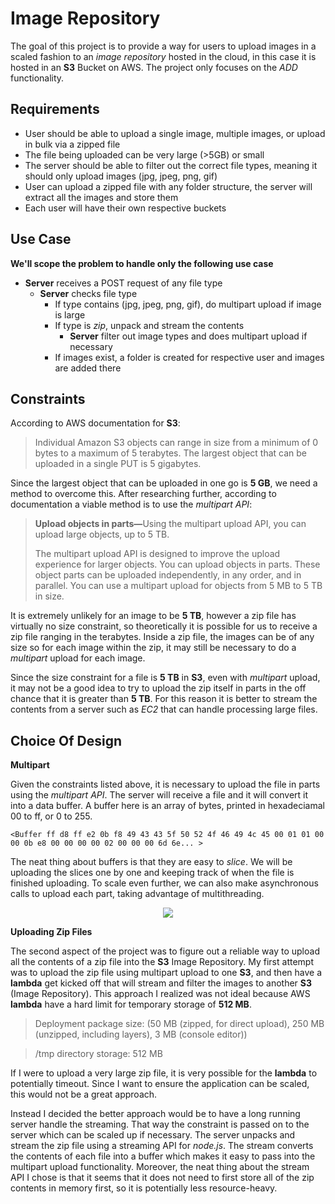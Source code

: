 # Image Repository
The goal of this project is to provide a way for users to upload images in a scaled fashion to an _image repository_ hosted in the cloud, in this case it is hosted in an **S3** Bucket on AWS. The project only focuses on the _ADD_ functionality.

## Requirements
- User should be able to upload a single image, multiple images, or upload in bulk via a zipped file
- The file being uploaded can be very large (>5GB) or small
- The server should be able to filter out the correct file types, meaning it should only upload images (jpg, jpeg, png, gif)
- User can upload a zipped file with any folder structure, the server will extract all the images and store them
- Each user will have their own respective buckets

## Use Case
**We'll scope the problem to handle only the following use case**
- **Server** receives a POST request of any file type
  - **Server** checks file type
    - If type contains (jpg, jpeg, png, gif), do multipart upload if image is large
    - If type is _zip_, unpack and stream the contents 
      - **Server** filter out image types and does multipart upload if necessary
    - If images exist, a folder is created for respective user and images are added there
    
## Constraints
According to AWS documentation for **S3**:
>Individual Amazon S3 objects can range in size from a minimum of 0 bytes to a maximum of 5 terabytes. The largest object that can be uploaded in a single PUT is 5 gigabytes.

Since the largest object that can be uploaded in one go is **5 GB**, we need a method to overcome this. After researching further, according to documentation a viable method is to use the _multipart API_:
> <b>Upload objects in parts—</b>Using the multipart upload API, you can upload
> large objects, up to 5 TB.
>
> The multipart upload API is designed to
> improve the upload experience for larger objects. You can upload
> objects in parts. These object parts can be uploaded independently, in
> any order, and in parallel. You can use a multipart upload for objects
> from 5 MB to 5 TB in size.

It is extremely unlikely for an image to be **5 TB**, however a zip file has virtually no size constraint, so theoretically it is possible for us to receive a zip file ranging in the terabytes. Inside a zip file, the images can be of any size so for each image within the zip, it may still be necessary to do a _multipart_ upload for each image.

Since the size constraint for a file is **5 TB** in **S3**, even with _multipart_ upload, it may not be a good idea to try to upload the zip itself in parts in the off chance that it is greater than **5 TB**. For this reason it is better to stream the contents from a server such as _EC2_ that can handle processing large files.

## Choice Of Design
**Multipart**

Given the constraints listed above, it is necessary to upload the file in parts using the _multipart API_. The server will receive a file and it will convert it into a data buffer. A buffer here is an array of bytes, printed in hexadeciamal 00 to ff, or 0 to 255. 

```<Buffer ff d8 ff e2 0b f8 49 43 43 5f 50 52 4f 46 49 4c 45 00 01 01 00 00 0b e8 00 00 00 00 02 00 00 00 6d 6e... >```

The neat thing about buffers is that they are easy to _slice_. We will be uploading the slices one by one and keeping track of when the file is finished uploading. To scale even further, we can also make asynchronous calls to upload each part, taking advantage of multithreading.

<p align="center">
  <img src="/images/s3_multipart_upload.png" />
</p>

**Uploading Zip Files**

The second aspect of the project was to figure out a reliable way to upload all the contents of a zip file into the **S3** Image Repository. My first attempt was to upload the zip file using multipart upload to one **S3**, and then have a **lambda** get kicked off that will stream and filter the images to another **S3** (Image Repository). This approach I realized was not ideal because AWS **lambda** have a hard limit for temporary storage of **512 MB**. 

>Deployment package size:
>(50 MB (zipped, for direct upload), 250 MB (unzipped, including layers), 3 MB (console editor))

>/tmp directory storage:
>512 MB

If I were to upload a very large zip file, it is very possible for the **lambda** to potentially timeout. Since I want to ensure the application can be scaled, this would not be a great approach.

Instead I decided the better approach would be to have a long running server handle the streaming. That way the constraint is passed on to the server which can be scaled up if necessary. The server unpacks and stream the zip file using a streaming API for _node.js_. The stream converts the contents of each file into a buffer which makes it easy to pass into the multipart upload functionality. Moreover, the neat thing about the stream API I chose is that it seems that it does not need to first store all of the zip contents in memory first, so it is potentially less resource-heavy.

